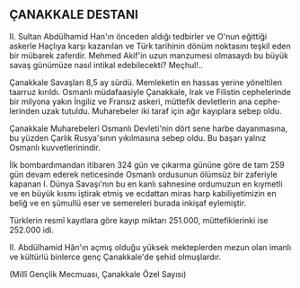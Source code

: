 ## ÇANAKKALE DESTANI

II. Sultan Abdülhamid Han'ın önceden aldı­ğı tedbirler ve O'nun eğittiği askerle Haçlıya karşı kazanılan ve Türk tarihinin dönüm nok­tasını teşkil eden bir mübarek zaferdir. Mehmed Akif'in uzun manzumesi olmasaydı bu büyük savaş günümüze nasıl intikal edebilecekti? Meç­hul!..

Çanakkale Savaşları 8,5 ay sürdü. Memle­ketin en hassas yerine yöneltilen taarruz kırıl­dı. Osmanlı müdafaasiyle Çanakkale, Irak ve Fi­listin cephelerinde bir milyona yakın İngiliz ve Fransız askeri, müttefik devletlerin ana cephe­lerinden uzak tutuldu. Muharebeler iki taraf için ağır kayıplara sebep oldu.

Çanakkale Muharebeleri Osmanlı Devleti'nin dört sene harbe dayanmasına, bu yüzden Çarlık Rusya'sının yıkılmasına sebep oldu. Bu başarı yalnız Osmanlı kuvvetlerinindir.

İlk bombardımandan itibaren 324 gün ve çı­karma gününe göre de tam 259 gün devam ede­rek neticesinde Osmanlı ordusunun ölümsüz bir zaferiyle kapanan I. Dünya Savaşı'nın bu en kan­lı sahnesine ordumuzun en kıymetli ve en büyük kısmı iştirak etmiş ve ecdattan miras harp kabiliyetimizin en beliğ ve en şümullü eser ve se­mereleri burada inkişaf eylemiştir.

Türklerin resmî kayıtlara göre kayıp mikta­rı 251.000, müttefiklerinki ise 252.000 idi.

II. Abdülhamid Hân'ın açmış olduğu yüksek mekteplerden mezun olan imanlı ve kültürlü binlerce genç Çanakkale'de şehid olmuşlardır.

(Millî Gençlik Mecmuası, Çanakkale Özel Sayısı)
